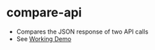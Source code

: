 compare-api
===========
* Compares the JSON response of two API calls
* See [Working Demo](http://ravikiranj.github.io/compare-api/compare.html)
